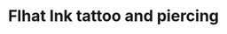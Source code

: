 ---
title: "Flhat Ink tattoo and piercing"
url: /plettenberg-bay/flhat-ink-tattoo-and-piercing/
shop: tattoo
---
